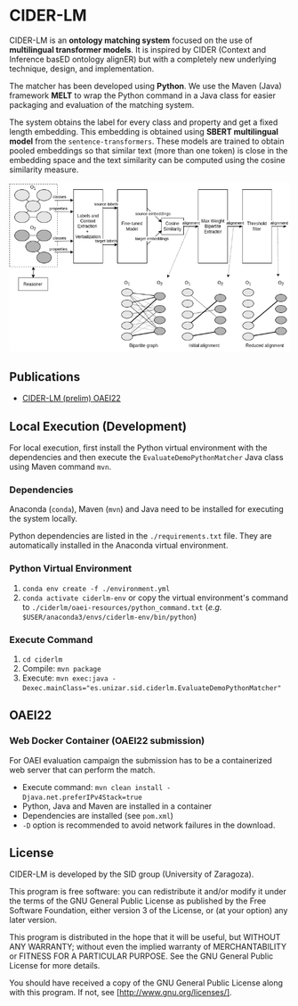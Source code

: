 # CIDER-LM

CIDER-LM is an **ontology matching system** focused on the use of **multilingual transformer models**. It is inspired by CIDER (Context and Inference basED ontology alignER) but with a completely new underlying technique, design, and implementation.

The matcher has been developed using **Python**. We use the Maven (Java) framework **MELT** to wrap the Python command in a Java class for easier packaging and evaluation of the matching system.

The system obtains the label for every class and property and get a fixed length embedding. This embedding is obtained using **SBERT multilingual model** from the `sentence-transformers`. These models are trained to obtain pooled embeddings so that similar text (more than one token) is close in the embedding space and the text similarity can be computed using the cosine similarity measure.

![](docs/diagrams/cider-lm-architecture-3.drawio.png)

## Publications

- [CIDER-LM (prelim) OAEI22](docs/CIDER-LM_prelim.pdf)

## Local Execution (Development)

For local execution, first install the Python virtual environment with the dependencies and then execute the `EvaluateDemoPythonMatcher` Java class using Maven command `mvn`.

### Dependencies

Anaconda (`conda`), Maven (`mvn`) and Java need to be installed for executing the system locally.

Python dependencies are listed in the `./requirements.txt` file. They are automatically installed in the Anaconda virtual environment.

### Python Virtual Environment

1. `conda env create -f ./environment.yml`
2. `conda activate ciderlm-env` or copy the virtual environment's command to `./ciderlm/oaei-resources/python_command.txt` (_e.g._ `$USER/anaconda3/envs/ciderlm-env/bin/python`)

### Execute Command

1. `cd ciderlm`
2. Compile: `mvn package`
3. Execute: `mvn exec:java -Dexec.mainClass="es.unizar.sid.ciderlm.EvaluateDemoPythonMatcher"`

## OAEI22

### Web Docker Container (OAEI22 submission)

For OAEI evaluation campaign the submission has to be a containerized web server that can perform the match.

- Execute command: `mvn clean install -Djava.net.preferIPv4Stack=true`
- Python, Java and Maven are installed in a container
- Dependencies are installed (see `pom.xml`)
- `-D` option is recommended to avoid network failures in the download.

## License

CIDER-LM is developed by the SID group (University of Zaragoza).

This program is free software: you can redistribute it and/or modify
it under the terms of the GNU General Public License as published by
the Free Software Foundation, either version 3 of the License, or
(at your option) any later version.

This program is distributed in the hope that it will be useful,
but WITHOUT ANY WARRANTY; without even the implied warranty of
MERCHANTABILITY or FITNESS FOR A PARTICULAR PURPOSE. See the
GNU General Public License for more details.

You should have received a copy of the GNU General Public License
along with this program. If not, see [http://www.gnu.org/licenses/].
